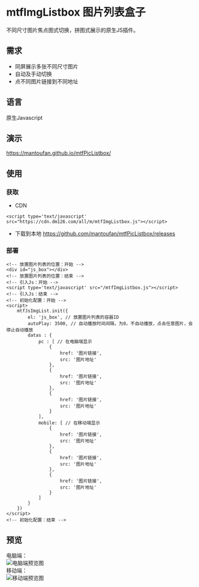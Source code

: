 # mtfImgListbox 图片列表盒子
不同尺寸图片焦点图式切换，拼图式展示的原生JS插件。
## 需求
- 同屏展示多张不同尺寸图片
- 自动及手动切换
- 点不同图片链接到不同地址
## 语言
原生Javascript
## 演示
https://mantoufan.github.io/mtfPicListbox/
## 使用
### 获取
- CDN
```
<script type='text/javascript' src="https://cdn.dm126.com/all/m/mtfImgListbox.js"></script>
```
- 下载到本地
https://github.com/mantoufan/mtfPicListbox/releases
### 部署 
```
<!-- 放置图片列表的位置：开始 -->
<div id="js_box"></div>
<!-- 放置图片列表的位置：结束 -->
<!-- 引入Js：开始 -->
<script type='text/javascript' src="/mtfImgListbox.js"></script>
<!-- 引入Js：结束 -->
<!-- 初始化配置：开始 -->
<script>
    mtfJsImgList.init({
        el: 'js_box', // 放置图片列表的容器ID
        autoPlay: 3500, // 自动播放时间间隔，为0，不自动播放，点击任意图片，会停止自动播放
        datas : {
            pc : [ // 在电脑端显示
                {
                    href: '图片链接',
                    src: '图片地址'
                },
                {
                    href: '图片链接',
                    src: '图片地址'
                },
                {
                    href: '图片链接',
                    src: '图片地址'
                }
            ],
            mobile: [ // 在移动端显示
                {
                    href: '图片链接',
                    src: '图片地址'
                },
                {
                    href: '图片链接',
                    src: '图片地址'
                },
                {
                    href: '图片链接',
                    src: '图片地址'
                }
            ]
        }
    })
</script>
<!-- 初始化配置：结束 -->
```
## 预览
电脑端：  
![电脑端预览图](https://pic.downk.cc/item/5f5ddad5160a154a678e65db.jpg)  
移动端：  
![移动端预览图](https://pic.downk.cc/item/5f5ddad5160a154a678e65d6.jpg)